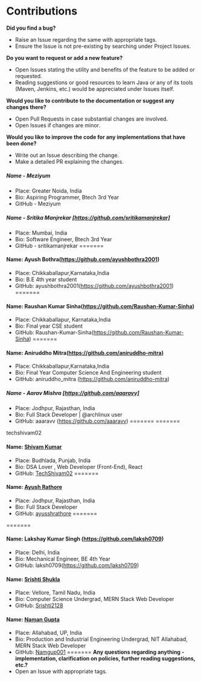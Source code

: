 # Contributions

**Did you find a bug?**
- Raise an Issue regarding the same with appropriate tags.
- Ensure the Issue is not pre-existing by searching under Project Issues.


**Do you want to request or add a new feature?**
- Open Issues stating the utility and benefits of the feature to be added or requested.
- Reading suggestions or good resources to learn Java or any of its tools (Maven, Jenkins, etc.) would be appreciated under Issues itself.


**Would you like to contribute to the documentation or suggest any changes there?**
- Open Pull Requests in case substantial changes are involved.
- Open Issues if changes are minor.


**Would you like to improve the code for any implementations that have been done?**
- Write out an Issue describing the change.
- Make a detailed PR explaining the changes.



##### Name - Meziyum
- Place: Greater Noida, India
- Bio: Aspiring Programmer, Btech 3rd Year
- GitHub - Meziyum

##### Name - Sritika Manjrekar [https://github.com/sritikamanjrekar]
- Place: Mumbai, India
- Bio: Software Engineer, Btech 3rd Year
- GitHub - sritikamanjrekar
=======

#### Name: Ayush Bothra(https://github.com/ayushbothra2001)
- Place: Chikkaballapur,Karnataka,India
- Bio: B.E 4th year student
- GitHub: ayushbothra2001(https://github.com/ayushbothra2001)
=======


#### Name: Raushan Kumar Sinha(https://github.com/Raushan-Kumar-Sinha)
- Place: Chikkaballapur, Karnataka,India
- Bio: Final year CSE student
- GitHub: Raushan-Kumar-Sinha(https://github.com/Raushan-Kumar-Sinha)
=======
#### Name: Aniruddho Mitra(https://github.com/aniruddho-mitra)
- Place: Chikkaballapur,Karnataka,India
- Bio: Final Year Computer Science And Engineering student
- GitHub: aniruddho_mitra (https://github.com/aniruddho-mitra)

##### Name - Aarav Mishra [https://github.com/aaaravv] 
- Place: Jodhpur, Rajasthan, India
- Bio: Full Stack Developer | @archlinux user
- GitHub: aaaravv (https://github.com/aaaravv)
=======
=======

 techshivam02
#### Name: [Shivam Kumar](https://github.com/TechShivam02)
- Place: Budhlada, Punjab, India
- Bio:  DSA Lover , Web Developer (Front-End), React 
- GitHub: [TechShivam02](https://github.com/TechShivam02)
=======
#### Name: [Ayush Rathore](https://github.com/ayusshrathore)
- Place: Jodhpur, Rajasthan, India
- Bio: Full Stack Developer
- GitHub: [ayusshrathore](https://github.com/ayusshrathore)
=======


=======
#### Name: Lakshay Kumar Singh (https://github.com/laksh0709)
- Place: Delhi, India
- Bio: Mechanical Engineer, BE 4th Year 
- GitHub: laksh0709(https://github.com/laksh0709)

#### Name: [Srishti Shukla](https://github.com/Srishti2128)
- Place: Vellore, Tamil Nadu, India
- Bio: Computer Science Undergrad, MERN Stack Web Developer
- GitHub: [Srishti2128](https://github.com/Srishti2128)

#### Name: [Naman Gupta](https://github.com/Namgup001)
- Place: Allahabad, UP, India
- Bio: Production and Industrial Engineering Undergrad, NIT Allahabad, MERN Stack Web Developer
- GitHub: [Namgup001](https://github.com/Namgup001)
=======
**Any questions regarding anything - implementation, clarification on policies, further reading suggestions, etc.?**
- Open an Issue with appropriate tags.

